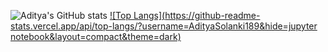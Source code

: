 
![Aditya's GitHub stats](https://github-readme-stats.vercel.app/api?username=AdityaSolanki189&show_icons=true&theme=dark)      [![Top Langs](https://github-readme-stats.vercel.app/api/top-langs/?username=AdityaSolanki189&hide=jupyter notebook&layout=compact&theme=dark)](https://github.com/AdityaSolanki189/github-readme-stats)
